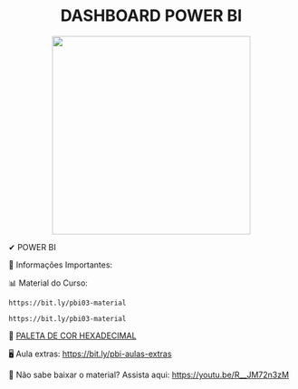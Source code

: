 #  <div align="center"> DASHBOARD POWER BI </div>



<div align="center">

 <img src="https://user-images.githubusercontent.com/71516100/204097116-1d703e91-ed52-4726-8436-a4cfb3c71dd8.png" width="350px"/>
 
</div>

✔ POWER BI

🧐 Informações Importantes:

📊 Material do Curso: 
```
https://bit.ly/pbi03-material
```

```
https://bit.ly/pbi03-material
```
🎈 [PALETA DE COR HEXADECIMAL](https://www.color-hex.com/)

🖥️ Aula extras: https://bit.ly/pbi-aulas-extras

🔴 Não sabe baixar o material? Assista aqui: https://youtu.be/R__JM72n3zM

